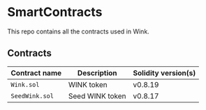 # SmartContracts

This repo contains all the contracts used in Wink.

## Contracts
| Contract name                                                         | Description                                                                                                                | Solidity version(s)      |
| --------------------------------------------------------------------- | -------------------------------------------------------------------------------------------------------------------------- | ------------------------ |
| ```Wink.sol```                                                        | WINK token                                                                                                                 | v0.8.19                  |
| ```SeedWink.sol```                                                    | Seed WINK token                                                                                                            | v0.8.17                  |
